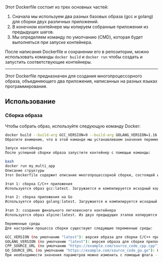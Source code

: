 Этот Dockerfile состоит из трех основных частей:
1. Сначала мы используем два разных базовых образа (gcc и golang) для сборки двух различных приложений.
2. В конечном контейнере мы копируем собранные приложения из предыдущих шагов.
3. Мы определяем команду по умолчанию (CMD), которая будет выполняться при запуске контейнера.

После написания Dockerfile и сохранении его в репозитории, можно использовать команды `docker build` и `docker run` чтобы создать и запустить соответствующие контейнеры.

*************************************

Этот Dockerfile предназначен для создания многопроцессорного образа, объединяющего два приложения, написанных на разных языках программирования.

## Использование

### Сборка образа
Чтобы собрать образ, используйте следующую команду Docker:

```bash
docker build --build-arg GCC_VERSION=9 --build-arg GOLANG_VERSION=1.16 -t my_multi_app .
Обратите внимание, что в этой команде мы устанавливаем значения переменных GCC_VERSION и GOLANG_VERSION, чтобы использовать определенные версии в процессе сборки.

Запуск контейнера
После успешной сборки образа запустите контейнер с помощью команды:

bash
docker run my_multi_app
Описание структуры
Этот Dockerfile содержит описание многопроцессорной сборки, состоящей из трех этапов.

Этап 1: сборка C/C++ приложения
Используется образ gcc:latest. Загружается и компилируется исходный код на C/C++, после чего создается исполняемый файл.

Этап 2: сборка приложения на Go
Используется образ golang:latest. Загружается и компилируется исходный код приложения на Go, создается исполняемый файл.

Этап 3: создание финального легковесного контейнера
Используется образ alpine:latest. Из двух предыдущих этапов копируются исполняемые файлы в финальный образ. При запуске контейнера будет исполнен файл app_cpp.

Переменные среды
Для настройки процесса сборки существуют следующие переменные среды:

GCC_VERSION (по умолчанию "latest"): версия образа для сборки С/С++ приложения.
GOLANG_VERSION (по умолчанию "latest"): версия образа для сборки приложения на языке Go.
CPP_SOURCE_URL (по умолчанию "https://example.com/source_code_cpp.cpp"): URL исходного кода C/C++ приложения.
GO_SOURCE_URL (по умолчанию "https://example.com/source_code_go.go"): URL исходного кода приложения на языке Go.
При необходимости значения параметров можно изменить с помощью флага --build-arg во время сборки образа Docker.
